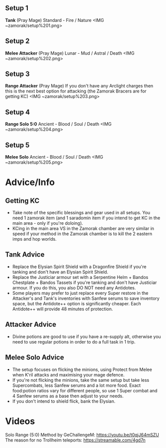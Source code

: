 ## Setup 1
**Tank** (Pray Mage)
Standard - Fire / Nature
<IMG ~zamorak/setup%201.png>

## Setup 2
**Melee Attacker** (Pray Mage)
Lunar - Mud / Astral / Death
<IMG ~zamorak/setup%202.png>

## Setup 3
**Range Attacker** (Pray Mage)
If you don't have any Arclight charges then this is the next best option for attacking (the Zamorak Bracers are for getting KC)
<IMG ~zamorak/setup%203.png>

## Setup 4
**Range Solo 5:0**
Ancient - Blood / Soul / Death
<IMG ~zamorak/setup%204.png>

## Setup 5
**Melee Solo**
Ancient - Blood / Soul / Death
<IMG ~zamorak/setup%205.png>

# Advice/Info
## Getting KC
- Take note of the specific blessings and gear used in all setups. You need 1 zamorak item (and 1 saradomin item if you intend to get KC in the main area - only if you're doloing). 
- KCing in the main area VS in the Zamorak chamber are very similar in speed if your method in the Zamorak chamber is to kill the 2 eastern imps and hop worlds. 

## Tank Advice
- Replace the Elysian Spirit Shield with a Dragonfire Shield if you're tanking and don't have an Elysian Spirit Shield.
- Replace the Justiciar armour set with a Serpentine Helm + Bandos Chestplate + Bandos Tassets if you're tanking and don't have Justiciar armour. If you do this, you also DO NOT need any Antidotes. 
- Some players may prefer to just replace every Super restore in the Attacker's and Tank's inventories with Sanfew serums to save inventory space, but the Antidote++ option is significantly cheaper. Each Antidote++ will provide 48 minutes of protection.

## Attacker Advice
- Divine potions are good to use if you have a re-supply alt, otherwise you need to use regular potions in order to do a full task in 1 trip.

## Melee Solo Advice
- The setup focuses on flicking the minions, using Protect from Melee when K'ril attacks and maximising your mage defence.
- If you're not flicking the minions, take the same setup but take less Supercombats, less Sanfew serums and a lot more food. Exact food:potion ratios vary for different people, so use 1 Super combat and 4 Sanfew serums as a base then adjust to your needs.
- If you don't intend to shield flick, bank the Elysian.

# Videos
Solo Range (5:0) Method by GeChallengeM: https://youtu.be/t0qjJ64mSZU
The reason for no Trollheim teleports: https://streamable.com/4gd7n

